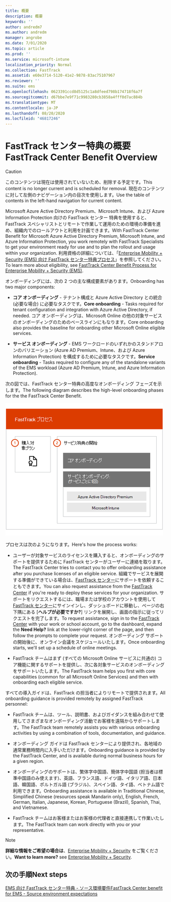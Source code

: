 ```yaml
---
title: 概要
description: 概要
keywords: ''
author: andredm7
ms.author: andredm
manager: angrobe
ms.date: 7/01/2020
ms.topic: article
ms.prod: ''
ms.service: microsoft-intune
localization_priority: Normal
ms.collection: FastTrack
ms.assetid: e60e3714-5120-41e2-9878-83ac75107967
ms.reviewer: ''
ms.suite: ems
ms.openlocfilehash: 0623391ccd8d5125c1a8dfeed798b174718f6a7f
ms.sourcegitcommit: d67bbe7e9f71c9983280cb3858a4fff0d7ac884b
ms.translationtype: MT
ms.contentlocale: ja-JP
ms.lasthandoff: 08/20/2020
ms.locfileid: "46817246"
---
```

# <a name="fasttrack-center-benefit-overview"></a><span data-ttu-id="fbbd7-103">FastTrack センター特典の概要</span><span class="sxs-lookup"><span data-stu-id="fbbd7-103">FastTrack Center Benefit Overview</span></span>

> [!CAUTION]
> <span data-ttu-id="fbbd7-104">このコンテンツは現在は使用されていないため、削除する予定です。</span><span class="sxs-lookup"><span data-stu-id="fbbd7-104">This content is no longer current and is scheduled for removal.</span></span> <span data-ttu-id="fbbd7-105">現在のコンテンツに対して左側のナビゲーション内の目次を使用します。</span><span class="sxs-lookup"><span data-stu-id="fbbd7-105">Use the table of contents in the left-hand navigation for current content.</span></span>

<span data-ttu-id="fbbd7-106">Microsoft Azure Active Directory Premium、Microsoft Intune、および Azure Information Protection 向けの FastTrack センター 特典を使用すると、FastTrack スペシャリストとリモートで作業して運用のための環境の準備を進め、組織内でのロールアウトと利用を計画できます。</span><span class="sxs-lookup"><span data-stu-id="fbbd7-106">With FastTrack Center Benefit for Microsoft Azure Active Directory Premium, Microsoft Intune, and Azure Information Protection, you work remotely with FastTrack Specialists to get your environment ready for use and to plan the rollout and usage within your organization.</span></span> <span data-ttu-id="fbbd7-107">利用資格の詳細については、「[Enterprise Mobility + Security (EMS) 向け FastTrack センター特典プロセス](EMS-fasttrack-process.md)」を参照してください。</span><span class="sxs-lookup"><span data-stu-id="fbbd7-107">To learn more about eligibility, see [FastTrack Center Benefit Process for Enterprise Mobility + Security (EMS)](EMS-fasttrack-process.md).</span></span>

<span data-ttu-id="fbbd7-108">オンボーディングには、次の 2 つの主な構成要素があります。</span><span class="sxs-lookup"><span data-stu-id="fbbd7-108">Onboarding has two major components:</span></span>

-   <span data-ttu-id="fbbd7-109">**コア オンボーディング** - テナント構成と Azure Active Directory との統合 (必要な場合) に必要なタスクです。</span><span class="sxs-lookup"><span data-stu-id="fbbd7-109">**Core onboarding** - Tasks required for tenant configuration and integration with Azure Active Directory, if needed.</span></span> <span data-ttu-id="fbbd7-110">コア オンボーディングは、Microsoft Online の他の対象サービスのオンボーディングのためのベースラインにもなります。</span><span class="sxs-lookup"><span data-stu-id="fbbd7-110">Core onboarding also provides the baseline for onboarding other Microsoft Online eligible services.</span></span>

-   <span data-ttu-id="fbbd7-111">**サービス オンボーディング** - EMS ワークロードのいずれかのスタンドアロンのバリエーション (Azure AD Premium、Intune、および Azure Information Protection) を構成するために必要なタスクです。</span><span class="sxs-lookup"><span data-stu-id="fbbd7-111">**Service onboarding** - Tasks required to configure any of the standalone variants of the EMS workload (Azure AD Premium, Intune, and Azure Information Protection).</span></span>

<span data-ttu-id="fbbd7-112">次の図では、FastTrack センター特典の高度なオンボーディング フェーズを示します。</span><span class="sxs-lookup"><span data-stu-id="fbbd7-112">The following diagram describes the high-level onboarding phases for the the FastTrack Center Benefit.</span></span>

![FastTrack センター特典の利用のための高度なオンボーディング フェーズ](./media/ft-onboarding-process.png)

<span data-ttu-id="fbbd7-114">プロセスは次のようになります。</span><span class="sxs-lookup"><span data-stu-id="fbbd7-114">Here's how the process works:</span></span>

- <span data-ttu-id="fbbd7-115">ユーザーが対象サービスのライセンスを購入すると、オンボーディングのサポートを提供するために FastTrack センターがユーザーに連絡を取ります。</span><span class="sxs-lookup"><span data-stu-id="fbbd7-115">The FastTrack Center tries to contact you to offer onboarding assistance after you purchase licenses of an eligible service.</span></span> <span data-ttu-id="fbbd7-116">組織でサービスを展開する準備ができている場合は、[FastTrack センター](https://go.microsoft.com/fwlink/?linkid=780698)にサポートを依頼することもできます。</span><span class="sxs-lookup"><span data-stu-id="fbbd7-116">You can also request assistance from the [FastTrack Center](https://go.microsoft.com/fwlink/?linkid=780698) if you're ready to deploy these services for your organization.</span></span> <span data-ttu-id="fbbd7-117">サポートをリクエストするには、職場または学校のアカウントを使用して[ FastTrack センター](https://go.microsoft.com/fwlink/?linkid=780698)にサインインし、ダッシュボードに移動し、ページの右下隅にある [**ヘルプが必要ですか?**] リンクを展開し、画面の指示に従ってリクエストを完了します。</span><span class="sxs-lookup"><span data-stu-id="fbbd7-117">To request assistance, sign in to the [FastTrack Center](https://go.microsoft.com/fwlink/?linkid=780698) with your work or school account, go to the dashboard, expand the **Need Help?** link at the lower-right corner of the page, and then follow the prompts to complete your request.</span></span> <span data-ttu-id="fbbd7-118">オンボーディング サポートの開始後に、オンライン会議をスケジュールいたします。</span><span class="sxs-lookup"><span data-stu-id="fbbd7-118">Once onboarding starts, we'll set up a schedule of online meetings.</span></span>

-   <span data-ttu-id="fbbd7-119">FastTrack チームはまず (すべての Microsoft Online サービスに共通の) コア機能に関するサポートを提供し、次に各対象サービスのオンボーディングをサポートいたします。</span><span class="sxs-lookup"><span data-stu-id="fbbd7-119">The FastTrack team helps you first with core capabilities (common for all Microsoft Online Services) and then with onboarding each eligible service.</span></span>

<span data-ttu-id="fbbd7-120">すべての導入ガイドは、FastTrack の担当者によりリモートで提供されます。</span><span class="sxs-lookup"><span data-stu-id="fbbd7-120">All onboarding guidance is provided remotely by assigned FastTrack personnel:</span></span>

-   <span data-ttu-id="fbbd7-121">FastTrack チームは、ツール、説明書、およびガイダンスを組み合わせて使用してさまざまなオンボーディング活動でお客様を遠隔からサポートします。</span><span class="sxs-lookup"><span data-stu-id="fbbd7-121">The FastTrack team remotely assists you with various onboarding activities by using a combination of tools, documentation, and guidance.</span></span>

-   <span data-ttu-id="fbbd7-122">オンボーディング ガイドは FastTrack センターにより提供され、各地域の通常業務時間内に入手いただけます。</span><span class="sxs-lookup"><span data-stu-id="fbbd7-122">Onboarding guidance is provided by the FastTrack Center, and is available during normal business hours for a given region.</span></span>

-   <span data-ttu-id="fbbd7-123">オンボーディングのサポートは、繁体字中国語、簡体字中国語 (担当者は標準中国語のみ使えます)、英語、フランス語、ドイツ語、イタリア語、日本語、韓国語、ポルトガル語 (ブラジル)、スペイン語、タイ語、ベトナム語で利用できます。</span><span class="sxs-lookup"><span data-stu-id="fbbd7-123">Onboarding assistance is available in Traditional Chinese, Simplified Chinese (resources speak Mandarin only), English, French, German, Italian, Japanese, Korean, Portuguese (Brazil), Spanish, Thai, and Vietnamese.</span></span>

-   <span data-ttu-id="fbbd7-124">FastTrack チームはお客様またはお客様の代理者と直接連携して作業いたします。</span><span class="sxs-lookup"><span data-stu-id="fbbd7-124">The FastTrack team can work directly with you or your representative.</span></span>

> [!NOTE]
> <span data-ttu-id="fbbd7-125">**詳細な情報をご希望の場合は**、[Enterprise Mobility + Security](https://www.microsoft.com/cloud-platform/enterprise-mobility) をご覧ください。</span><span class="sxs-lookup"><span data-stu-id="fbbd7-125">**Want to learn more?** see [Enterprise Mobility + Security](https://www.microsoft.com/cloud-platform/enterprise-mobility).</span></span>

## <a name="next-steps"></a><span data-ttu-id="fbbd7-126">次の手順</span><span class="sxs-lookup"><span data-stu-id="fbbd7-126">Next steps</span></span>

[<span data-ttu-id="fbbd7-127">EMS 向け FastTrack センター特典 - ソース環境要件</span><span class="sxs-lookup"><span data-stu-id="fbbd7-127">FastTrack Center benefit for EMS - Source environment expectations</span></span>](EMS-source-environment-expectations.md)


